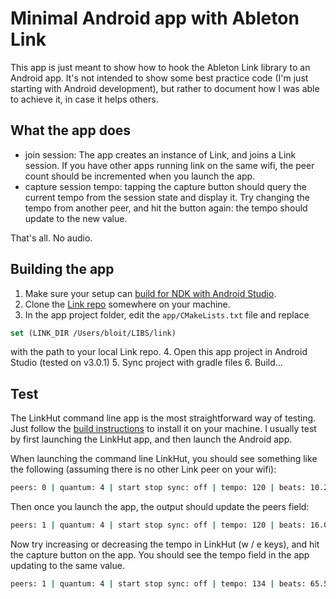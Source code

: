 # Minimal Android app with Ableton Link

This app is just meant to show how to hook the Ableton Link library to an Android app. It's not intended to show some best practice code (I'm just starting with Android development), but rather to document how I was able to achieve it, in case it helps others.

## What the app does
- join session: The app creates an instance of Link, and joins a Link session. If you have other apps running link on the same wifi, the peer count should be incremented when you launch the app.
- capture session tempo: tapping the capture button should query the current tempo from the session state and display it. Try changing the tempo from another peer, and hit the button again: the tempo should update to the new value.

That's all. No audio.

## Building the app
1. Make sure your setup can [build for NDK with Android Studio](https://developer.android.com/ndk/guides/index.html).  
2. Clone the [Link repo](https://github.com/Ableton/link) somewhere on your machine.
3. In the app project folder, edit the ```app/CMakeLists.txt``` file and replace
```cmake
set (LINK_DIR /Users/bloit/LIBS/link)
```
with the path to your local Link repo.
4. Open this app project in Android Studio (tested on v3.0.1)
5. Sync project with gradle files
6. Build...

## Test
The LinkHut command line app is the most straightforward way of testing. Just follow the [build instructions](https://github.com/Ableton/link#building-and-running-link-examples) to install it on your machine. I usually test by first launching the LinkHut app, and then launch the Android app.

When launching the command line LinkHut, you should see something like the following (assuming there is no other Link peer on your wifi):

```bash
peers: 0 | quantum: 4 | start stop sync: off | tempo: 120 | beats: 10.245176 | XXXO
```

Then once you launch the app, the output should update the peers field:
```bash
peers: 1 | quantum: 4 | start stop sync: off | tempo: 120 | beats: 16.005898 | XOOO
```

Now try increasing or decreasing the tempo in LinkHut (w / e keys), and hit the capture button on the app. You should see the tempo field in the app updating to the same value.
```bash
peers: 1 | quantum: 4 | start stop sync: off | tempo: 134 | beats: 65.568589 | XXOO
```
